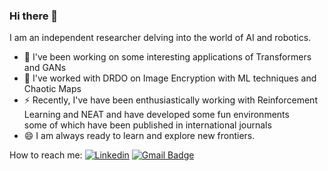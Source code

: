 ### Hi there 👋

I am an independent researcher delving into the world of AI and robotics. <br>
- 🔭 I've been working on some interesting applications of Transformers and GANs
- 🌱 I've worked with DRDO on Image Encryption with ML techniques and Chaotic Maps
- ⚡ Recently, I've have been enthusiastically working with Reinforcement Learning and NEAT and have developed some fun environments <br> some of which have been published in international journals 
- 😄 I am always ready to learn and explore new frontiers. 

How to reach me:
[![Linkedin](https://img.shields.io/badge/Linkedin-Anirudh%20Menon-success?style=for-the-badge&logo=linkedin)](https://www.linkedin.com/in/anirudh-menon-0b7764170/)
[![Gmail Badge](https://img.shields.io/badge/-menon.uk1998@gmail.com-c14438?style=flat-square&logo=Gmail&logoColor=white&link=mailto:menon.uk1998@gmail.com)](mailto:anirudhrajiv1999@gmail.com)

<!--
**axe76/axe76** is a ✨ _special_ ✨ repository because its `README.md` (this file) appears on your GitHub profile.

Here are some ideas to get you started:

- 🔭 I’m currently working on ...
- 🌱 I’m currently learning ...
- 👯 I’m looking to collaborate on ...
- 🤔 I’m looking for help with ...
- 💬 Ask me about ...
- 📫 How to reach me: ...
- 😄 Pronouns: ...
- ⚡ Fun fact: ...
-->
